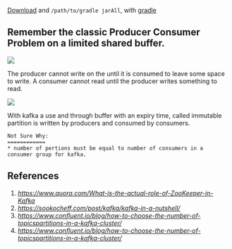 [Download](http://kafka.apache.org/downloads) and `/path/to/gradle jarAll`, with [gradle](https://gradle.org/releases)


## Remember the classic Producer Consumer Problem on a limited shared buffer.

![](http://i0.wp.com/www.eexploria.com/wp-content/uploads/2012/03/Producer-Consumer-problem.png)

The producer cannot write on the until it is consumed to leave some space to write. A consumer cannot read until the producer writes something to read.

![](https://kafka.apache.org/0102/images/log_anatomy.png)

With kafka a use and through buffer with an expiry time, called immutable partition is written by producers and consumed by consumers.
```
Not Sure Why:
============
* number of pertions must be equal to number of consumers in a consumer group for kafka.

```
## References
1. _https://www.quora.com/What-is-the-actual-role-of-ZooKeeper-in-Kafka_
2. _https://sookocheff.com/post/kafka/kafka-in-a-nutshell/_
3. _https://www.confluent.io/blog/how-to-choose-the-number-of-topicspartitions-in-a-kafka-cluster/_
4. _https://www.confluent.io/blog/how-to-choose-the-number-of-topicspartitions-in-a-kafka-cluster/_
